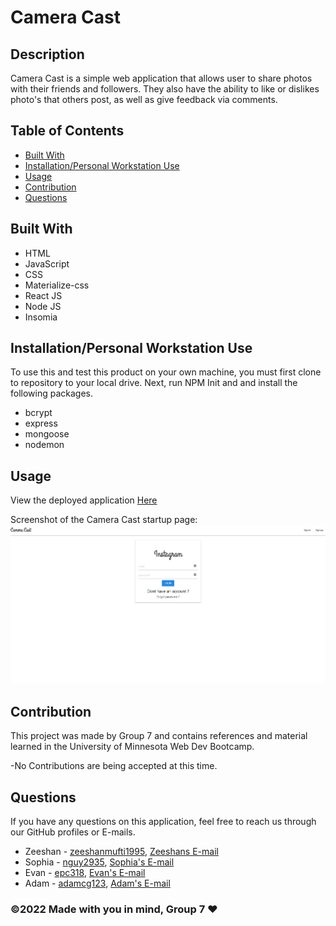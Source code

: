 # Camera Cast

## Description
Camera Cast is a simple web application that allows user to share photos with their friends and followers. They also have the ability to like or dislikes photo's that others post, as well as give feedback via comments.


## Table of Contents
- [Built With](#languages)
- [Installation/Personal Workstation Use](#Install)
- [Usage](#Usage)
- [Contribution](#contributing)
- [Questions](#questions)

## Built With
* HTML
* JavaScript
* CSS 
* Materialize-css
* React JS
* Node JS
* Insomia



## Installation/Personal Workstation Use
To use this and test this product on your own machine, you must first clone to repository to your local drive. Next, run NPM Init and and install the following packages.

* bcrypt
* express
* mongoose
* nodemon


## Usage
View the deployed application [Here]()

Screenshot of the Camera Cast startup page:
![screenshot](./client/public/Screenshot.jpg)


## Contribution
This project was made by Group 7 and contains references and material learned in the University of Minnesota Web Dev Bootcamp.

-No Contributions are being accepted at this time.


## Questions
If you have any questions on this application, feel free to reach us through our GitHub profiles or E-mails.

* Zeeshan - [zeeshanmufti1995](https://github.com/zeeshanmufti1995), [ Zeeshans E-mail](ze30719@gmail.com)
* Sophia - [nguy2935](https://github.com/nguy2935), [Sophia's E-mail](nguy2935@umn.edu)
* Evan - [epc318](https://github.com/epc318), [Evan's E-mail](carl4917@umn.edu)
* Adam - [adamcg123](https://github.com/adamcg123), [Adam's E-mail](adam.gondorchin26@gmail.com)


### ©️2022 Made with you in mind, Group 7 ❤️
